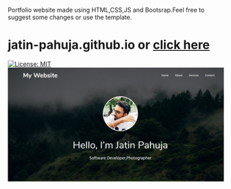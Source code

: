 Portfolio website made using HTML,CSS,JS and Bootsrap.Feel free to suggest some changes or use the template.
# jatin-pahuja.github.io or [click here](https://jatinpahuja.me/)
[![License: MIT](https://img.shields.io/badge/license-MIT-blue.svg)](https://github.com/jatin-pahuja/jatin-pahuja.github.io/blob/master/LICENSE)  
![screenshot](https://github.com/jatin-pahuja/jatin-pahuja.github.io/blob/master/website.jpg)
